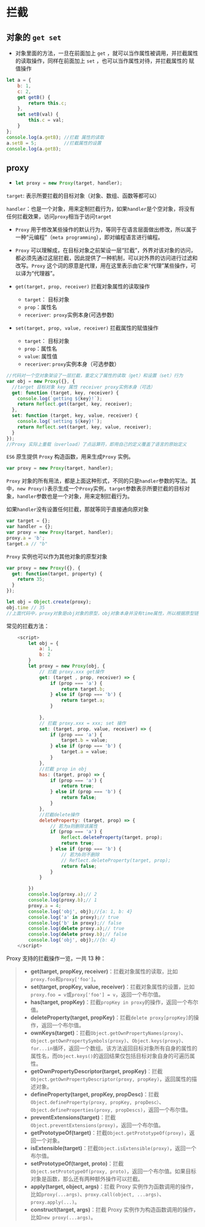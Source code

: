 # 拦截

## 对象的 `get set`
* 对象里面的方法，一旦在前面加上 `get` ，就可以当作属性被调用，并拦截属性的读取操作，同样在前面加上 `set` ，也可以当作属性对待，并拦截属性的 赋值操作

```javascript
let a = {
    b: 1,
    c: 2,
    get getB() {
        return this.c;
    },
    set setB(val) {
        this.c = val;
    }
};
console.log(a.getB); //拦截 属性的读取
a.setB = 5;          //拦截属性的设置
console.log(a.getB);

```
## proxy

* ```javascript
  let proxy = new Proxy(target, handler);
  ```

`target`: 表示所要拦截的目标对象（对象、数组、函数等都可以）

`handler`：也是一个对象，用来定制拦截行为，如果`handler`是个空对象，将没有任何拦截效果，访问`proxy`相当于访问`target`


* `Proxy` 用于修改某些操作的默认行为，等同于在语言层面做出修改，所以属于一种“元编程”（`meta programming`），即对编程语言进行编程。
* `Proxy` 可以理解成，在目标对象之前架设一层“拦截”，外界对该对象的访问，都必须先通过这层拦截，因此提供了一种机制，可以对外界的访问进行过滤和改写。`Proxy` 这个词的原意是代理，用在这里表示由它来“代理”某些操作，可以译为“代理器”。
* `get(target, prop, receiver)` 拦截对象属性的读取操作

  * `target`： 目标对象
  * `prop`：属性名
  * `receriver`:` proxy`实例本身(可选参数)
* `set(target, prop, value, receiver)` 拦截属性的赋值操作

  * `target`： 目标对象
  * `prop`：属性名
  * `value`: 属性值
  * `receriver`: `proxy`实例本身（可选参数）
```javascript
//代码对一个空对象架设了一层拦截，重定义了属性的读取（get）和设置（set）行为
var obj = new Proxy({}, {
  //target 目标对象 key 属性 receiver proxy实例本身（可选）
  get: function (target, key, receiver) {
    console.log(`getting ${key}!`);
    return Reflect.get(target, key, receiver);
  },
  set: function (target, key, value, receiver) {
    console.log(`setting ${key}!`);
    return Reflect.set(target, key, value, receiver);
  }
});
//Proxy 实际上重载（overload）了点运算符，即用自己的定义覆盖了语言的原始定义
```

`ES6` 原生提供 `Proxy` 构造函数，用来生成`Proxy` 实例。

```javascript
var proxy = new Proxy(target, handler);
```

`Proxy` 对象的所有用法，都是上面这种形式，不同的只是`handler`参数的写法。其中，`new Proxy()`表示生成一个`Proxy`实例，`target`参数表示所要拦截的目标对象，`handler`参数也是一个对象，用来定制拦截行为。

如果`handler`没有设置任何拦截，那就等同于直接通向原对象

```javascript
var target = {};
var handler = {};
var proxy = new Proxy(target, handler);
proxy.a = 'b';
target.a // "b"
```

`Proxy` 实例也可以作为其他对象的原型对象

```javascript
var proxy = new Proxy({}, {
  get: function(target, property) {
    return 35;
  }
});

let obj = Object.create(proxy);
obj.time // 35
//上面代码中，proxy对象是obj对象的原型，obj对象本身并没有time属性，所以根据原型链，会在proxy对象上读取该属性，导致被拦截
```
常见的拦截方法：
```javascript
    <script>
        let obj = {
            a: 1,
            b: 2
        }
        let proxy = new Proxy(obj, {
            // 拦截 proxy.xxx get操作
            get: (target , prop, receiver) => {
                if (prop === 'a') {
                    return target.b;
                } else if (prop === 'b') {
                    return target.a;
                }
                
            },
            // 拦截 proxy.xxx = xxx; set 操作
            set: (target, prop, value, receiver) => {
                if (prop === 'a') {
                    target.b = value;
                } else if (prop === 'b') {
                    target.a = value;
                }
            },
            //拦截 prop in obj
            has: (target, prop) => {
                if (prop === 'a') {
                    return true;
                } else if (prop === 'b') {
                    return false;
                }
            },
            //拦截delete操作
            deleteProperty: (target, prop) => {
                // 若为a则删除该属性
                if (prop === 'a') {
                    Reflect.deleteProperty(target, prop);
                    return true;
                } else if (prop === 'b') {
                    // 若为b则不删除
                    // Reflect.deleteProperty(target, prop);
                    return false;
                }
            }

        })
        console.log(proxy.a);// 2
        console.log(proxy.b);// 1
        proxy.a = 4;
        console.log('obj', obj);//{a: 1, b: 4}
        console.log('a' in proxy);// true
        console.log('b' in proxy);// false
        console.log(delete proxy.a);// true
        console.log(delete proxy.b);// false
        console.log('obj', obj);//{b: 4}
    </script>
```

Proxy 支持的拦截操作一览，一共 13 种：

>- **get(target, propKey, receiver)**：拦截对象属性的读取，比如`proxy.foo`和`proxy['foo']`。
>- **set(target, propKey, value, receiver)**：拦截对象属性的设置，比如`proxy.foo = v`或`proxy['foo'] = v`，返回一个布尔值。
>- **has(target, propKey)**：拦截`propKey in proxy`的操作，返回一个布尔值。
>- **deleteProperty(target, propKey)**：拦截`delete proxy[propKey]`的操作，返回一个布尔值。
>- **ownKeys(target)**：拦截`Object.getOwnPropertyNames(proxy)`、`Object.getOwnPropertySymbols(proxy)`、`Object.keys(proxy)`、`for...in`循环，返回一个数组。该方法返回目标对象所有自身的属性的属性名，而`Object.keys()`的返回结果仅包括目标对象自身的可遍历属性。
>- **getOwnPropertyDescriptor(target, propKey)**：拦截`Object.getOwnPropertyDescriptor(proxy, propKey)`，返回属性的描述对象。
>- **defineProperty(target, propKey, propDesc)**：拦截`Object.defineProperty(proxy, propKey, propDesc）`、`Object.defineProperties(proxy, propDescs)`，返回一个布尔值。
>- **preventExtensions(target)**：拦截`Object.preventExtensions(proxy)`，返回一个布尔值。
>- **getPrototypeOf(target)**：拦截`Object.getPrototypeOf(proxy)`，返回一个对象。
>- **isExtensible(target)**：拦截`Object.isExtensible(proxy)`，返回一个布尔值。
>- **setPrototypeOf(target, proto)**：拦截`Object.setPrototypeOf(proxy, proto)`，返回一个布尔值。如果目标对象是函数，那么还有两种额外操作可以拦截。
>- **apply(target, object, args)**：拦截 Proxy 实例作为函数调用的操作，比如`proxy(...args)`、`proxy.call(object, ...args)`、`proxy.apply(...)`。
>- **construct(target, args)**：拦截 Proxy 实例作为构造函数调用的操作，比如`new proxy(...args)`。

